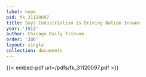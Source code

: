 ```yaml
---
label: nope
pid: fk_31120097
title: Says Industrialism is Driving Nation Insane
year: '1913'
author: Chicago Daily Tribune
order: '386'
layout: single
collection: documents
---
```



{{< embed-pdf url=/pdfs/fk_31120097.pdf >}}